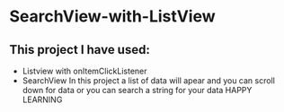 # SearchView-with-ListView
## This project I have used: 
- Listview with onItemClickListener
- SearchView
In this project a list of data will apear and you can scroll down for data or you can search a string for your data 
HAPPY LEARNING  

